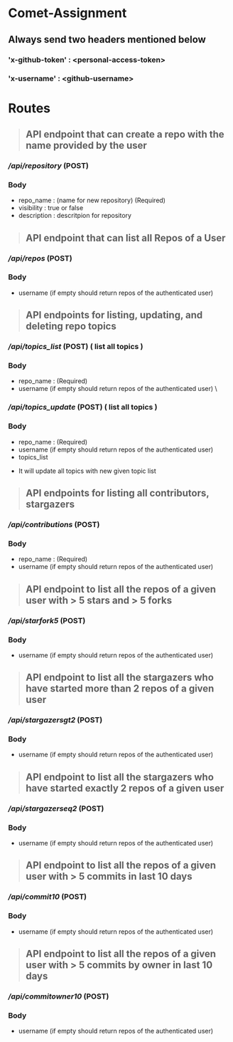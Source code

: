 # Comet-Assignment

## Always send two headers mentioned below
### 'x-github-token' : \<personal-access-token\>
### 'x-username' : \<github-username\>
  
  
  
# Routes
  
  > ## API endpoint that can create a repo with the name provided by the user
  ### */api/repository* (POST)
  ### Body 
  - repo_name : (name for new repository) (Required)
  - visibility : true or false
  - description : descritpion for repository

 > ## API endpoint that can list all Repos of a User 
  ### */api/repos* (POST)
  ### Body 
  - username (if empty should return repos of the authenticated user)



  > ## API endpoints for listing, updating, and deleting repo topics
  ### */api/topics_list* (POST) ( list all topics )
  ### Body 
  - repo_name : (Required)
  - username (if empty should return repos of the authenticated user) \

  ### */api/topics_update* (POST) ( list all topics )
  ### Body 
  - repo_name : (Required)
  - username (if empty should return repos of the authenticated user)
  - topics_list

  * It will update all topics with  new given topic list

  

  > ## API endpoints for listing all contributors, stargazers
  ### */api/contributions* (POST)
  ### Body 
  - repo_name : (Required)
  - username (if empty should return repos of the authenticated user)



  > ## API endpoint to list all the repos of a given user with > 5 stars and > 5 forks
  ### */api/starfork5* (POST)
  ### Body 
  - username (if empty should return repos of the authenticated user)



  > ## API endpoint to list all the stargazers who have started more than 2 repos of a given user
  ### */api/stargazersgt2* (POST)
  ### Body 
   - username (if empty should return repos of the authenticated user)



  > ##  API endpoint to list all the stargazers who have started exactly 2 repos of a given user
  ### */api/stargazerseq2* (POST)
  ### Body 
  - username (if empty should return repos of the authenticated user)

  > ## API endpoint to list all the repos of a given user with > 5 commits in last 10 days
  ### */api/commit10* (POST)
  ### Body 
  - username (if empty should return repos of the authenticated user)

  > ## API endpoint to list all the repos of a given user with > 5 commits by owner in last 10 days
  ### */api/commitowner10* (POST)
  ### Body 
  - username (if empty should return repos of the authenticated user)

 



  
  
  
  
  
